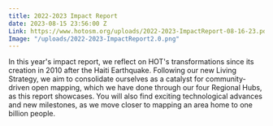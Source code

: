 ```yaml
---
title: 2022-2023 Impact Report
date: 2023-08-15 23:56:00 Z
Link: https://www.hotosm.org/uploads/2022-2023-ImpactReport-08-16-23.pdf
Image: "/uploads/2022-2023-ImpactReport2.0.png"
---
```


In this year's impact report, we reflect on HOT's transformations since its creation in 2010 after the Haiti Earthquake. Following our new Living Strategy, we aim to consolidate ourselves as a catalyst for community-driven open mapping, which we have done through our four Regional Hubs, as this report showcases. You will also find exciting technological advances and new milestones, as we move closer to mapping an area home to one billion people.